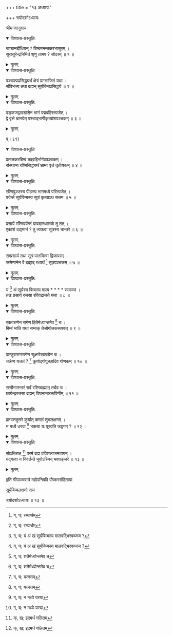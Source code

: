 +++
title = "१३ अध्यायः"

+++
त्रयोदशोऽध्यायः  
  
श्रीभगवानुवाच  
  

<details open><summary>विश्वास-प्रस्तुतिः</summary>

चण्डानदीधियन् ? बिम्बमनन्तकरभासुरम् ।  
सुरासुरेन्द्रनिमितं शृणु तामप ? सोदरम् ॥ १ ॥
</details>

<details><summary>मूलम्</summary>

चण्डानदीधियन् ? बिम्बमनन्तकरभासुरम् ।  
सुरासुरेन्द्रनिमितं शृणु तामप ? सोदरम् ॥ १ ॥
</details>
  

<details open><summary>विश्वास-प्रस्तुतिः</summary>

पञ्चपद्मप्रसिद्ध्यर्थं क्षेत्रं प्राग्भाजितं यथा ।  
संविभज्य तथा ब्रह्मन् सूर्यबिम्बप्रसिद्धये ॥ २ ॥
</details>

<details><summary>मूलम्</summary>

पञ्चपद्मप्रसिद्ध्यर्थं क्षेत्रं प्राग्भाजितं यथा ।  
संविभज्य तथा ब्रह्मन् सूर्यबिम्बप्रसिद्धये ॥ २ ॥
</details>
  

<details open><summary>विश्वास-प्रस्तुतिः</summary>

पङ्कजद्वादशांशेन भागं पद्मबहिस्त्यजेत् ।  
द्वे वृत्ते भ्रामयेत् पश्चाद्भागीकृत्वांशपञ्चकम् ॥ ३ ॥
</details>

<details><summary>मूलम्</summary>

पङ्कजद्वादशांशेन भागं पद्मबहिस्त्यजेत् ।  
द्वे वृत्ते भ्रामयेत् पश्चाद्भागीकृत्वांशपञ्चकम् ॥ ३ ॥
</details>
  
प्। ६९)  
  

<details open><summary>विश्वास-प्रस्तुतिः</summary>

प्रतप्तकरबिम्बं तद्बहिर्भार्गवपञ्चकम् ।  
संस्थाप्य रश्मिसिद्ध्यर्थं भ्राम्य वृत्तं तृतीयकम् ॥ ४ ॥
</details>

<details><summary>मूलम्</summary>

प्रतप्तकरबिम्बं तद्बहिर्भार्गवपञ्चकम् ।  
संस्थाप्य रश्मिसिद्ध्यर्थं भ्राम्य वृत्तं तृतीयकम् ॥ ४ ॥
</details>
  

<details open><summary>विश्वास-प्रस्तुतिः</summary>

रश्मिपुञ्जस्य पीठस्य भागमध्ये परित्यजेत् ।  
पर्यन्ते सूर्यबिम्बस्य सूत्रं कृत्वाऽथ सत्तम ॥ ५ ॥
</details>

<details><summary>मूलम्</summary>

रश्मिपुञ्जस्य पीठस्य भागमध्ये परित्यजेत् ।  
पर्यन्ते सूर्यबिम्बस्य सूत्रं कृत्वाऽथ सत्तम ॥ ५ ॥
</details>
  

<details open><summary>विश्वास-प्रस्तुतिः</summary>

प्रसार्य रश्मिपर्यन्तं यावदास्थालकं तु तत् ।  
एकांशं दद्यमानं ? तु त्यक्त्वा सूत्रस्य चान्तरे ॥ ६ ॥
</details>

<details><summary>मूलम्</summary>

प्रसार्य रश्मिपर्यन्तं यावदास्थालकं तु तत् ।  
एकांशं दद्यमानं ? तु त्यक्त्वा सूत्रस्य चान्तरे ॥ ६ ॥
</details>
  

<details open><summary>विश्वास-प्रस्तुतिः</summary>

सम्प्रसार्य तथा सूत्रं पातयित्वा द्विजापरम् ।  
क्रमेणानेन वै दद्याद् रध्यर्थं [^1] सूत्रपञ्चकम् ॥ ७ ॥
</details>

<details><summary>मूलम्</summary>

सम्प्रसार्य तथा सूत्रं पातयित्वा द्विजापरम् ।  
क्रमेणानेन वै दद्याद् रध्यर्थं [^1] सूत्रपञ्चकम् ॥ ७ ॥
</details>
  

<details open><summary>विश्वास-प्रस्तुतिः</summary>

यं [^2] अं सूर्यस्य बिम्बस्य माल्प * * * * रववज्ज ।  
ततः प्रसार्य रजसा रविवद्राजते यथा ॥ ८ ॥
</details>

<details><summary>मूलम्</summary>

यं [^2] अं सूर्यस्य बिम्बस्य माल्प * * * * रववज्ज ।  
ततः प्रसार्य रजसा रविवद्राजते यथा ॥ ८ ॥
</details>
  

<details open><summary>विश्वास-प्रस्तुतिः</summary>

रक्तारुणेन रागेण हितैर्मध्यान्तमेव [^3] च ।  
बिम्बं भाति यथा सम्यक् तेजोगोलकरूपवत् ॥ ९ ॥
</details>

<details><summary>मूलम्</summary>

रक्तारुणेन रागेण हितैर्मध्यान्तमेव [^3] च ।  
बिम्बं भाति यथा सम्यक् तेजोगोलकरूपवत् ॥ ९ ॥
</details>
  

<details open><summary>विश्वास-प्रस्तुतिः</summary>

पाण्डुरारुणरागेण सूक्ष्मरेखाचयेन च ।  
चक्रेण यत्ततं ? [^4] कुर्याद्गोपुच्छादिव गोणकम् ॥ १० ॥
</details>

<details><summary>मूलम्</summary>

पाण्डुरारुणरागेण सूक्ष्मरेखाचयेन च ।  
चक्रेण यत्ततं ? [^4] कुर्याद्गोपुच्छादिव गोणकम् ॥ १० ॥
</details>
  

<details open><summary>विश्वास-प्रस्तुतिः</summary>

रश्मीनामन्तरं सर्वं रश्मिबाह्यात् तथैव च ।  
छायेन्द्ररजसा ब्रह्मन् विघनाम्बररूपिणीम् ॥ ११ ॥
</details>

<details><summary>मूलम्</summary>

रश्मीनामन्तरं सर्वं रश्मिबाह्यात् तथैव च ।  
छायेन्द्ररजसा ब्रह्मन् विघनाम्बररूपिणीम् ॥ ११ ॥
</details>
  

<details open><summary>विश्वास-प्रस्तुतिः</summary>

प्राग्वत्तदुत्तरे कुर्यात् कमलं शुभलक्षणम् ।  
न मध्यै धरया [^5] भक्त्या यः पूरयति जह्वगम् ? ॥ १२ ॥
</details>

<details><summary>मूलम्</summary>

प्राग्वत्तदुत्तरे कुर्यात् कमलं शुभलक्षणम् ।  
न मध्यै धरया [^5] भक्त्या यः पूरयति जह्वगम् ? ॥ १२ ॥
</details>
  

<details open><summary>विश्वास-प्रस्तुतिः</summary>

सोऽचिरात् [^6] परमं ब्रह्म प्रविशत्यजमव्ययम् ।  
यद्गत्वा न निवर्तन्ते भूयोऽस्मिन् भवपङ्जरे ॥ १३ ॥
</details>

<details><summary>मूलम्</summary>

सोऽचिरात् [^6] परमं ब्रह्म प्रविशत्यजमव्ययम् ।  
यद्गत्वा न निवर्तन्ते भूयोऽस्मिन् भवपङ्जरे ॥ १३ ॥
</details>
  
इति श्रीपाञ्चरात्रे महोपनिषदि पौष्करसंहितायां  
  
सूर्यबिम्बलक्षणो नाम  
  
त्रयोदशोऽध्यायः ॥ १३ ॥  
  
  
  

[^1]: ग्, घ्: रम्यार्थम्

[^2]: ग्, घ्: यं अं खं सूर्यबिम्बस्य मालवद्भिरवब्जज ?

[^3]: ग्, घ्: शतैर्मध्योन्तमेव च

[^4]: ग्, घ्: यत्नतम्

[^5]: ग्, घ्: न मध्ये यरया

[^6]: क्, ख्: इदमर्धं गलितम्

